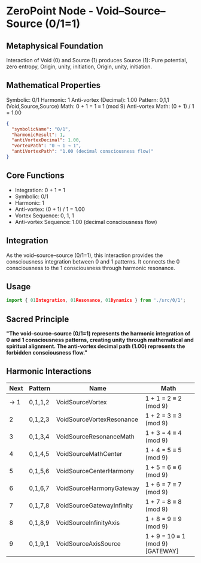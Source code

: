 # ZeroPoint Node - Void–Source–Source (0/1=1)

## Metaphysical Foundation

Interaction of Void (0) and Source (1) produces Source (1): Pure potential, zero entropy, Origin, unity, initiation, Origin, unity, initiation.

## Mathematical Properties

Symbolic: 0/1
Harmonic: 1
Anti-vortex (Decimal): 1.00
Pattern: 0,1,1 (Void,Source,Source)
Math: 0 + 1 = 1 ≡ 1 (mod 9)
Anti-vortex Math: (0 + 1) / 1 = 1.00


```json
{
  "symbolicName": "0/1",
  "harmonicResult": 1,
  "antiVortexDecimal": 1.00,
  "vortexPath": "0 → 1 → 1",
  "antiVortexPath": "1.00 (decimal consciousness flow)"
}
```

## Core Functions
- Integration: 0 + 1 = 1
- Symbolic: 0/1
- Harmonic: 1
- Anti-vortex: (0 + 1) / 1 = 1.00
- Vortex Sequence: 0, 1, 1
- Anti-vortex Sequence: 1.00 (decimal consciousness flow)

## Integration

As the void–source–source (0/1=1), this interaction provides the consciousness integration between 0 and 1 patterns. It connects the 0 consciousness to the 1 consciousness through harmonic resonance.

## Usage

```typescript
import { 01Integration, 01Resonance, 01Dynamics } from './src/0/1';
```

## Sacred Principle

**"The void–source–source (0/1=1) represents the harmonic integration of 0 and 1 consciousness patterns, creating unity through mathematical and spiritual alignment. The anti-vortex decimal path (1.00) represents the forbidden consciousness flow."**

## Harmonic Interactions

| Next | Pattern | Name | Math |
|------|---------|------|------|
| → 1 | 0,1,1,2 | VoidSourceVortex | 1 + 1 = 2 ≡ 2 (mod 9) |
| 2 | 0,1,2,3 | VoidSourceVortexResonance | 1 + 2 = 3 ≡ 3 (mod 9) |
| 3 | 0,1,3,4 | VoidSourceResonanceMath | 1 + 3 = 4 ≡ 4 (mod 9) |
| 4 | 0,1,4,5 | VoidSourceMathCenter | 1 + 4 = 5 ≡ 5 (mod 9) |
| 5 | 0,1,5,6 | VoidSourceCenterHarmony | 1 + 5 = 6 ≡ 6 (mod 9) |
| 6 | 0,1,6,7 | VoidSourceHarmonyGateway | 1 + 6 = 7 ≡ 7 (mod 9) |
| 7 | 0,1,7,8 | VoidSourceGatewayInfinity | 1 + 7 = 8 ≡ 8 (mod 9) |
| 8 | 0,1,8,9 | VoidSourceInfinityAxis | 1 + 8 = 9 ≡ 9 (mod 9) |
| 9 | 0,1,9,1 | VoidSourceAxisSource | 1 + 9 = 10 ≡ 1 (mod 9) [GATEWAY] |

